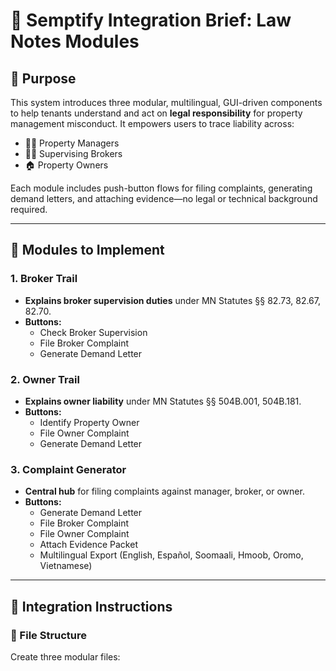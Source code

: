 # 📘 Semptify Integration Brief: Law Notes Modules

## 🧭 Purpose

This system introduces three modular, multilingual, GUI-driven components to help tenants understand and act on **legal responsibility** for property management misconduct. It empowers users to trace liability across:

- 🧑‍💼 Property Managers
- 🧑‍⚖️ Supervising Brokers
- 🏠 Property Owners

Each module includes push-button flows for filing complaints, generating demand letters, and attaching evidence—no legal or technical background required.

---

## 🧱 Modules to Implement

### 1. Broker Trail
- **Explains broker supervision duties** under MN Statutes §§ 82.73, 82.67, 82.70.
- **Buttons:**
  - Check Broker Supervision
  - File Broker Complaint
  - Generate Demand Letter

### 2. Owner Trail
- **Explains owner liability** under MN Statutes §§ 504B.001, 504B.181.
- **Buttons:**
  - Identify Property Owner
  - File Owner Complaint
  - Generate Demand Letter

### 3. Complaint Generator
- **Central hub** for filing complaints against manager, broker, or owner.
- **Buttons:**
  - Generate Demand Letter
  - File Broker Complaint
  - File Owner Complaint
  - Attach Evidence Packet
  - Multilingual Export (English, Español, Soomaali, Hmoob, Oromo, Vietnamese)

---

## 🧩 Integration Instructions

### 🔹 File Structure
Create three modular files:

